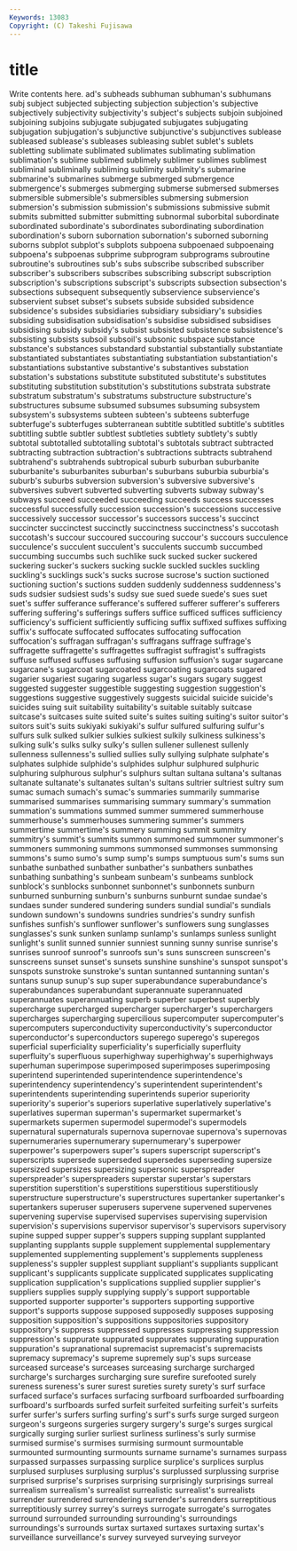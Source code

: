 ```yaml
---
Keywords: 13083 
Copyright: (C) Takeshi Fujisawa
---
```


# title

Write contents here.
ad's subheads subhuman subhuman's subhumans subj subject subjected subjecting subjection
subjection's subjective subjectively subjectivity subjectivity's subject's subjects subjoin subjoined subjoining
subjoins subjugate subjugated subjugates subjugating subjugation subjugation's subjunctive subjunctive's subjunctives
sublease subleased sublease's subleases subleasing sublet sublet's sublets subletting sublimate
sublimated sublimates sublimating sublimation sublimation's sublime sublimed sublimely sublimer sublimes
sublimest subliminal subliminally subliming sublimity sublimity's submarine submarine's submarines submerge
submerged submergence submergence's submerges submerging submerse submersed submerses submersible submersible's
submersibles submersing submersion submersion's submission submission's submissions submissive submit submits
submitted submitter submitting subnormal suborbital subordinate subordinated subordinate's subordinates subordinating
subordination subordination's suborn subornation subornation's suborned suborning suborns subplot subplot's
subplots subpoena subpoenaed subpoenaing subpoena's subpoenas subprime subprogram subprograms subroutine
subroutine's subroutines sub's subs subscribe subscribed subscriber subscriber's subscribers subscribes
subscribing subscript subscription subscription's subscriptions subscript's subscripts subsection subsection's subsections
subsequent subsequently subservience subservience's subservient subset subset's subsets subside subsided
subsidence subsidence's subsides subsidiaries subsidiary subsidiary's subsidies subsiding subsidisation subsidisation's
subsidise subsidised subsidises subsidising subsidy subsidy's subsist subsisted subsistence subsistence's
subsisting subsists subsoil subsoil's subsonic subspace substance substance's substances substandard
substantial substantially substantiate substantiated substantiates substantiating substantiation substantiation's substantiations substantive
substantive's substantives substation substation's substations substitute substituted substitute's substitutes substituting
substitution substitution's substitutions substrata substrate substratum substratum's substratums substructure substructure's
substructures subsume subsumed subsumes subsuming subsystem subsystem's subsystems subteen subteen's
subteens subterfuge subterfuge's subterfuges subterranean subtitle subtitled subtitle's subtitles subtitling
subtle subtler subtlest subtleties subtlety subtlety's subtly subtotal subtotalled subtotalling
subtotal's subtotals subtract subtracted subtracting subtraction subtraction's subtractions subtracts subtrahend
subtrahend's subtrahends subtropical suburb suburban suburbanite suburbanite's suburbanites suburban's suburbans
suburbia suburbia's suburb's suburbs subversion subversion's subversive subversive's subversives subvert
subverted subverting subverts subway subway's subways succeed succeeded succeeding succeeds
success successes successful successfully succession succession's successions successive successively successor
successor's successors success's succinct succincter succinctest succinctly succinctness succinctness's succotash
succotash's succour succoured succouring succour's succours succulence succulence's succulent succulent's
succulents succumb succumbed succumbing succumbs such suchlike suck sucked sucker
suckered suckering sucker's suckers sucking suckle suckled suckles suckling suckling's
sucklings suck's sucks sucrose sucrose's suction suctioned suctioning suction's suctions
sudden suddenly suddenness suddenness's suds sudsier sudsiest suds's sudsy sue
sued suede suede's sues suet suet's suffer sufferance sufferance's suffered
sufferer sufferer's sufferers suffering suffering's sufferings suffers suffice sufficed suffices
sufficiency sufficiency's sufficient sufficiently sufficing suffix suffixed suffixes suffixing suffix's
suffocate suffocated suffocates suffocating suffocation suffocation's suffragan suffragan's suffragans suffrage
suffrage's suffragette suffragette's suffragettes suffragist suffragist's suffragists suffuse suffused suffuses
suffusing suffusion suffusion's sugar sugarcane sugarcane's sugarcoat sugarcoated sugarcoating sugarcoats
sugared sugarier sugariest sugaring sugarless sugar's sugars sugary suggest suggested
suggester suggestible suggesting suggestion suggestion's suggestions suggestive suggestively suggests suicidal
suicide suicide's suicides suing suit suitability suitability's suitable suitably suitcase
suitcase's suitcases suite suited suite's suites suiting suiting's suitor suitor's
suitors suit's suits sukiyaki sukiyaki's sulfur sulfured sulfuring sulfur's sulfurs
sulk sulked sulkier sulkies sulkiest sulkily sulkiness sulkiness's sulking sulk's
sulks sulky sulky's sullen sullener sullenest sullenly sullenness sullenness's sullied
sullies sully sullying sulphate sulphate's sulphates sulphide sulphide's sulphides sulphur
sulphured sulphuric sulphuring sulphurous sulphur's sulphurs sultan sultana sultana's sultanas
sultanate sultanate's sultanates sultan's sultans sultrier sultriest sultry sum sumac
sumach sumach's sumac's summaries summarily summarise summarised summarises summarising summary
summary's summation summation's summations summed summer summered summerhouse summerhouse's summerhouses
summering summer's summers summertime summertime's summery summing summit summitry summitry's
summit's summits summon summoned summoner summoner's summoners summoning summons summonsed
summonses summonsing summons's sumo sumo's sump sump's sumps sumptuous sum's
sums sun sunbathe sunbathed sunbather sunbather's sunbathers sunbathes sunbathing sunbathing's
sunbeam sunbeam's sunbeams sunblock sunblock's sunblocks sunbonnet sunbonnet's sunbonnets sunburn
sunburned sunburning sunburn's sunburns sunburnt sundae sundae's sundaes sunder sundered
sundering sunders sundial sundial's sundials sundown sundown's sundowns sundries sundries's
sundry sunfish sunfishes sunfish's sunflower sunflower's sunflowers sung sunglasses sunglasses's
sunk sunken sunlamp sunlamp's sunlamps sunless sunlight sunlight's sunlit sunned
sunnier sunniest sunning sunny sunrise sunrise's sunrises sunroof sunroof's sunroofs
sun's suns sunscreen sunscreen's sunscreens sunset sunset's sunsets sunshine sunshine's
sunspot sunspot's sunspots sunstroke sunstroke's suntan suntanned suntanning suntan's suntans
sunup sunup's sup super superabundance superabundance's superabundances superabundant superannuate superannuated
superannuates superannuating superb superber superbest superbly supercharge supercharged supercharger supercharger's
superchargers supercharges supercharging supercilious supercomputer supercomputer's supercomputers superconductivity superconductivity's superconductor
superconductor's superconductors superego superego's superegos superficial superficiality superficiality's superficially superfluity
superfluity's superfluous superhighway superhighway's superhighways superhuman superimpose superimposed superimposes superimposing
superintend superintended superintendence superintendence's superintendency superintendency's superintendent superintendent's superintendents superintending
superintends superior superiority superiority's superior's superiors superlative superlatively superlative's superlatives
superman superman's supermarket supermarket's supermarkets supermen supermodel supermodel's supermodels supernatural
supernaturals supernova supernovae supernova's supernovas supernumeraries supernumerary supernumerary's superpower superpower's
superpowers super's supers superscript superscript's superscripts supersede superseded supersedes superseding
supersize supersized supersizes supersizing supersonic superspreader superspreader's superspreaders superstar superstar's
superstars superstition superstition's superstitions superstitious superstitiously superstructure superstructure's superstructures supertanker
supertanker's supertankers superuser superusers supervene supervened supervenes supervening supervise supervised
supervises supervising supervision supervision's supervisions supervisor supervisor's supervisors supervisory supine
supped supper supper's suppers supping supplant supplanted supplanting supplants supple
supplement supplemental supplementary supplemented supplementing supplement's supplements suppleness suppleness's suppler
supplest suppliant suppliant's suppliants supplicant supplicant's supplicants supplicate supplicated supplicates
supplicating supplication supplication's supplications supplied supplier supplier's suppliers supplies supply
supplying supply's support supportable supported supporter supporter's supporters supporting supportive
support's supports suppose supposed supposedly supposes supposing supposition supposition's suppositions
suppositories suppository suppository's suppress suppressed suppresses suppressing suppression suppression's suppurate
suppurated suppurates suppurating suppuration suppuration's supranational supremacist supremacist's supremacists supremacy
supremacy's supreme supremely sup's sups surcease surceased surcease's surceases surceasing
surcharge surcharged surcharge's surcharges surcharging sure surefire surefooted surely sureness
sureness's surer surest sureties surety surety's surf surface surfaced surface's
surfaces surfacing surfboard surfboarded surfboarding surfboard's surfboards surfed surfeit surfeited
surfeiting surfeit's surfeits surfer surfer's surfers surfing surfing's surf's surfs
surge surged surgeon surgeon's surgeons surgeries surgery surgery's surge's surges
surgical surgically surging surlier surliest surliness surliness's surly surmise surmised
surmise's surmises surmising surmount surmountable surmounted surmounting surmounts surname surname's
surnames surpass surpassed surpasses surpassing surplice surplice's surplices surplus surplused
surpluses surplusing surplus's surplussed surplussing surprise surprised surprise's surprises surprising
surprisingly surprisings surreal surrealism surrealism's surrealist surrealistic surrealist's surrealists surrender
surrendered surrendering surrender's surrenders surreptitious surreptitiously surrey surrey's surreys surrogate
surrogate's surrogates surround surrounded surrounding surrounding's surroundings surroundings's surrounds surtax
surtaxed surtaxes surtaxing surtax's surveillance surveillance's survey surveyed surveying surveyor
